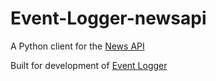 # Event-Logger-newsapi
A Python client for the [News API](https://newsapi.org/docs/)

Built for development of [Event Logger](https://github.com/KirtusJ/Event-Logger)